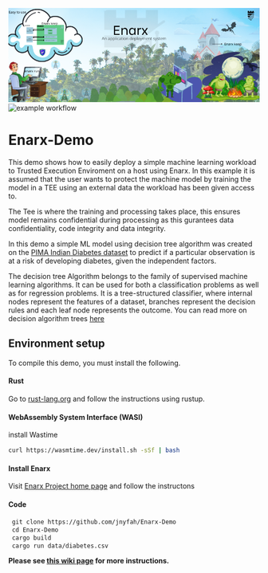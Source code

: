 ![backgroud image](static/img/enarx_simple_to_use_home(1).png)
![example workflow](https://github.com/jnyfah/Enarx-Demo/actions/workflows/rust.yml/badge.svg)
# Enarx-Demo 

This demo shows how to easily deploy a simple machine learning workload to Trusted Execution Enviroment on a host using Enarx. In this example it is assumed that the user wants to protect the machine model by training the model in a TEE using an external data the workload has been given access to.

The Tee is where the training and processing takes place, this ensures model remains confidential during processing as this gurantees data confidentiality, code integrity and data integrity.

In this demo a simple ML model using decision tree algorithm was created on the [PIMA Indian Diabetes dataset](https://www.kaggle.com/uciml/pima-indians-diabetes-database) to predict if a particular observation is at a risk of developing diabetes, given the independent factors.

The decision tree Algorithm belongs to the family of supervised machine learning algorithms. It can be used for both a classification problems as well as for regression problems. It is a tree-structured classifier, where internal nodes represent the features of a dataset, branches represent the decision rules and each leaf node represents the outcome. You can read more on decision algorithm trees [here](https://towardsdatascience.com/a-guide-to-decision-trees-for-machine-learning-and-data-science-fe2607241956)

## Environment setup

To compile this demo, you must install the following.

#### Rust

Go to [rust-lang.org](https://www.rust-lang.org/tools/install) and follow the instructions using rustup.

#### WebAssembly System Interface (WASI)

install Wastime

```bash
curl https://wasmtime.dev/install.sh -sSf | bash
```

#### Install Enarx
 
 Visit [Enarx Project home page](https://enarx.dev/docs/Installation/Enarx) and follow the instructons

#### Code

```
 git clone https://github.com/jnyfah/Enarx-Demo
 cd Enarx-Demo
 cargo build
 cargo run data/diabetes.csv
```

**Please see [this wiki page](https://github.com/jnyfah/Enarx-Demo/wiki) for more instructions.**

